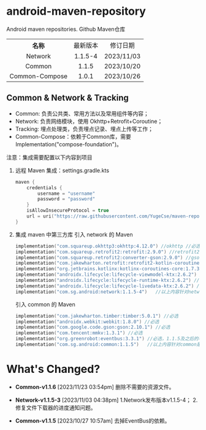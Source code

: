 # android-maven-repository
Android maven repositories. Github Maven仓库

<table style="text-align:center">
   <tr><th>名称</th><td>最新版本</td><td>修订日期</td></tr>
   <tr><td>Network</td><td>1.1.5-4</td><td>2023/11/03</td></tr>
   <tr><td>Common</td><td>1.1.5</td><td>2023/10/20</td></tr>
   <tr><td>Common-Compose</td><td>1.0.1</td><td>2023/10/26</td></tr>
</table>

## Common & Network & Tracking

- Common: 负责公共类、常用方法以及常用组件等内容；
- Network: 负责网络模块，使用 Okhttp+Retrofit+Coroutine；
- Tracking: 埋点处理类，负责埋点记录、埋点上传等工作；
- Common-Compose：依赖于Common库，需要Implementation("compose-foundation")。

注意：集成需要配置以下内容到项目

1. 远程 Maven 集成：settings.gradle.kts
   ```kts
   maven {
       credentials {
           username = "username"
           password = "password"
       }
       isAllowInsecureProtocol = true
       url = uri("https://raw.githubusercontent.com/YugeCse/maven-repos/master/repo")
   }
   ```
2. 集成 maven 中第三方库
   引入 network 的 Maven
   ```kts
   implementation("com.squareup.okhttp3:okhttp:4.12.0") //okhttp //必选
   implementation("com.squareup.retrofit2:retrofit:2.9.0") //retrofit2 //必选
   implementation("com.squareup.retrofit2:converter-gson:2.9.0") //gson //必选
   implementation("com.jakewharton.retrofit:retrofit2-kotlin-coroutines-adapter:0.9.2") //必选
   implementation("org.jetbrains.kotlinx:kotlinx-coroutines-core:1.7.3") //必选
   implementation("androidx.lifecycle:lifecycle-viewmodel-ktx:2.6.2") //必选
   implementation("androidx.lifecycle:lifecycle-runtime-ktx:2.6.2") //必选
   implementation("androidx.lifecycle:lifecycle-livedata-ktx:2.6.2") //必选
   implementation("com.sg.android:network:1.1.5-4")   //以上内容针对network是必选项，引入network的必须引入以上内容
   ```
   引入 common 的 Maven
   ```kts
   implementation("com.jakewharton.timber:timber:5.0.1") //必选
   implementation("androidx.webkit:webkit:1.8.0") //必选
   implementation("com.google.code.gson:gson:2.10.1") //必选
   implementation("com.tencent:mmkv:1.3.1") //必选
   implementation("org.greenrobot:eventbus:3.3.1") //必选，1.1.5及之后的不再是必选
   implementation("com.sg.android:common:1.1.5")   //以上内容针对common是必选项，引入network的必须引入以上内容
   ```

# What's Changed?

+ **Common-v1.1.6** [2023/11/23 03:54pm]
  删除不需要的资源文件。

+ **Network-v1.1.5-3** [2023/11/03 04:38pm]
  1.Network发布版本v1.1.5-4；
  2.修复文件下载器的进度通知问题。

+ **Common-v1.1.5** [2023/10/27 10:57am]
  去掉EventBus的依赖。

